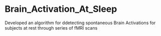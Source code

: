 # Brain_Activation_At_Sleep
Developed an algorithm for ddetecting spontaneous Brain Activations for subjects at rest through series of fMRI scans
